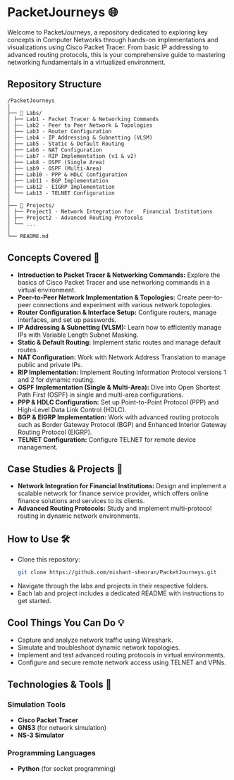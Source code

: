 # PacketJourneys 🌐

Welcome to PacketJourneys, a repository dedicated to exploring key concepts in Computer Networks through hands-on implementations and visualizations using Cisco Packet Tracer. From basic IP addressing to advanced routing protocols, this is your comprehensive guide to mastering networking fundamentals in a virtualized environment.

## Repository Structure
```
/PacketJourneys
│
├── 📁 Labs/
│ ├── Lab1 - Packet Tracer & Networking Commands
│ ├── Lab2 - Peer to Peer Network & Topologies
│ ├── Lab3 - Router Configuration
│ ├── Lab4 - IP Addressing & Subnetting (VLSM)
│ ├── Lab5 - Static & Default Routing
│ ├── Lab6 - NAT Configuration
│ ├── Lab7 - RIP Implementation (v1 & v2)
│ ├── Lab8 - OSPF (Single Area)
│ ├── Lab9 - OSPF (Multi-Area)
│ ├── Lab10 - PPP & HDLC Configuration
│ ├── Lab11 - BGP Implementation
│ ├── Lab12 - EIGRP Implementation
│ └── Lab13 - TELNET Configuration
│
├── 📁 Projects/
│ ├── Project1 - Network Integration for   Financial Institutions
│ ├── Project2 - Advanced Routing Protocols
│ └── ...
│
└── README.md
```

## Concepts Covered 🔬

- **Introduction to Packet Tracer & Networking Commands:** Explore the basics of Cisco Packet Tracer and use networking commands in a virtual environment.
- **Peer-to-Peer Network Implementation & Topologies:** Create peer-to-peer connections and experiment with various network topologies.
- **Router Configuration & Interface Setup:** Configure routers, manage interfaces, and set up passwords.
- **IP Addressing & Subnetting (VLSM):** Learn how to efficiently manage IPs with Variable Length Subnet Masking.
- **Static & Default Routing:** Implement static routes and manage default routes.
- **NAT Configuration:** Work with Network Address Translation to manage public and private IPs.
- **RIP Implementation:** Implement Routing Information Protocol versions 1 and 2 for dynamic routing.
- **OSPF Implementation (Single & Multi-Area):** Dive into Open Shortest Path First (OSPF) in single and multi-area configurations.
- **PPP & HDLC Configuration:** Set up Point-to-Point Protocol (PPP) and High-Level Data Link Control (HDLC).
- **BGP & EIGRP Implementation:** Work with advanced routing protocols such as Border Gateway Protocol (BGP) and Enhanced Interior Gateway Routing Protocol (EIGRP).
- **TELNET Configuration:** Configure TELNET for remote device management.


## Case Studies & Projects 🚀
- **Network Integration for Financial Institutions:** Design and implement a scalable network for finance service provider, which offers online finance solutions and services to its clients.
- **Advanced Routing Protocols:** Study and implement multi-protocol routing in dynamic network environments.


## How to Use 🛠
- Clone this repository:
   ```bash
   git clone https://github.com/nishant-sheoran/PacketJourneys.git
- Navigate through the labs and projects in their respective folders.
- Each lab and project includes a dedicated README with instructions to get started.


## Cool Things You Can Do 💡
- Capture and analyze network traffic using Wireshark.
- Simulate and troubleshoot dynamic network topologies.
- Implement and test advanced routing protocols in virtual environments.
- Configure and secure remote network access using TELNET and VPNs.


## Technologies & Tools 🔧
### Simulation Tools
- **Cisco Packet Tracer**
- **GNS3** (for network simulation)
- **NS-3 Simulator**

### Programming Languages
- **Python** (for socket programming)


